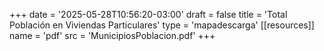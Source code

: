+++
date = '2025-05-28T10:56:20-03:00'
draft = false
title = 'Total Población en Viviendas Particulares'
type = 'mapadescarga'
[[resources]]
    name = 'pdf'
    src = 'MunicipiosPoblacion.pdf'
+++
